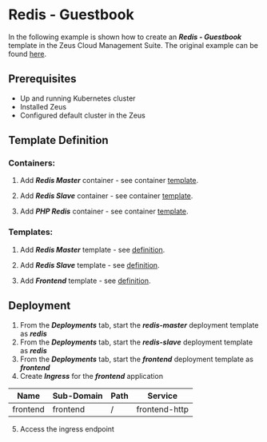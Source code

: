 # Redis - Guestbook

In the following example is shown how to create an _**Redis - Guestbook**_ template in the Zeus Cloud Management Suite. The original example can be found [here](https://github.com/kubernetes/kubernetes/blob/master/examples/guestbook/all-in-one/guestbook-all-in-one.yaml).

## Prerequisites
- Up and running Kubernetes cluster
- Installed Zeus
- Configured default cluster in the Zeus

## Template Definition
### Containers:

1. Add _**Redis Master**_ container - see container [template](https://github.com/dirigiblelabs/zeus/tree/master/zeus/WikiContent/examples/redis/master/container).

2. Add _**Redis Slave**_ container - see container [template](https://github.com/dirigiblelabs/zeus/tree/master/zeus/WikiContent/examples/redis/slave/container).

3. Add _**PHP Redis**_ container - see container [template](https://github.com/dirigiblelabs/zeus/tree/master/zeus/WikiContent/examples/redis/php/container).

### Templates:

1. Add _**Redis Master**_ template - see [definition](https://github.com/dirigiblelabs/zeus/tree/master/zeus/WikiContent/examples/redis/master/template).

2. Add _**Redis Slave**_ template - see [definition](https://github.com/dirigiblelabs/zeus/tree/master/zeus/WikiContent/examples/redis/slave/template).

3. Add _**Frontend**_ template - see [definition](https://github.com/dirigiblelabs/zeus/tree/master/zeus/WikiContent/examples/redis/php/template).

## Deployment
1. From the _**Deployments**_ tab, start the _**redis-master**_ deployment template as _**redis**_
2. From the _**Deployments**_ tab, start the _**redis-slave**_ deployment template as _**redis**_
3. From the _**Deployments**_ tab, start the _**frontend**_ deployment template as _**frontend**_
4. Create _**Ingress**_ for the _**frontend**_ application

| Name      | Sub-Domain   | Path | Service                 |
|-----------|--------------|------|-------------------------|
| frontend  | frontend     | /    | frontend-http           |

5. Access the ingress endpoint
